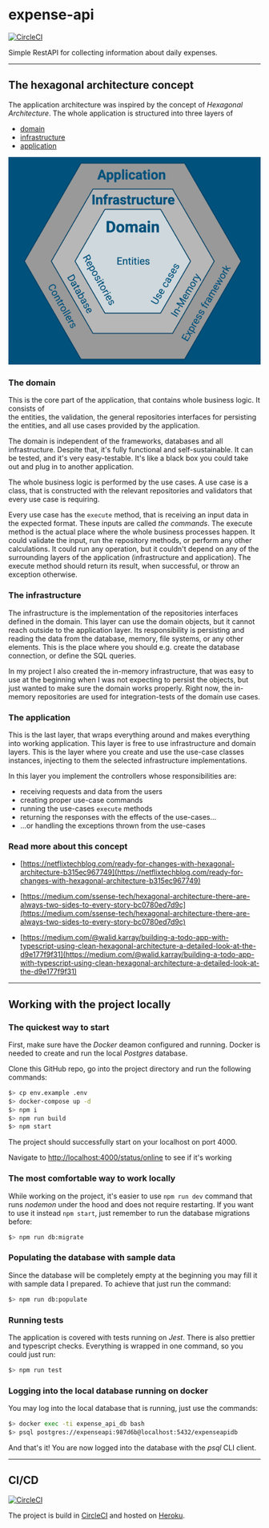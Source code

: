 # expense-api

[![CircleCI](https://dl.circleci.com/status-badge/img/circleci/6koqDqLcxHb4FgvWvZbWyg/APHE29GUod9gKbvNWes2fV/tree/main.svg?style=svg)](https://dl.circleci.com/status-badge/redirect/circleci/6koqDqLcxHb4FgvWvZbWyg/APHE29GUod9gKbvNWes2fV/tree/main)

Simple RestAPI for collecting information about daily expenses.

---

## The hexagonal architecture concept

The application architecture was inspired by the concept of *Hexagonal Architecture*. 
The whole application is structured into three layers of
- [domain](#the-domain)
- [infrastructure](#the-infrastructure)
- [application](#the-application)

![hexagonal-architecture.png](docs%2Fhexagonal-architecture.png)

### The domain

This is the core part of the application, that contains whole business logic. It consists of  
the entities, the validation, the general repositories interfaces for persisting the entities, 
and all use cases provided by the application. 

The domain is independent of the frameworks, databases and all infrastructure. Despite that, 
it's fully functional and self-sustainable. It can be tested, and it's very easy-testable. 
It's like a black box you could take out and plug in to another application.

The whole business logic is performed by the use cases. A use case is a class, that is 
constructed with the relevant repositories and validators that every use case is requiring.

Every use case has the `execute` method, that is receiving an input data in the expected format. 
These inputs are called *the commands*. The execute method is the actual place where the whole 
business processes happen. It could validate the input, run the repository methods, or perform 
any other calculations. It could run any operation, but it couldn't depend on any of the surrounding 
layers of the application (infrastructure and application). The execute method should return its
result, when successful, or throw an exception otherwise.

### The infrastructure

The infrastructure is the implementation of the repositories interfaces defined in the domain. 
This layer can use the domain objects, but it cannot reach outside to the application layer. 
Its responsibility is persisting and reading the data from the database, memory, file systems, 
or any other elements. This is the place where you should e.g. create the database connection,
or define the SQL queries.

In my project I also created the in-memory infrastructure, that was easy to use at the beginning
when I was not expecting to persist the objects, but just wanted to make sure the domain works 
properly. Right now, the in-memory repositories are used for integration-tests of the domain 
use cases.

### The application

This is the last layer, that wraps everything around and makes everything into working 
application. This layer is free to use infrastructure and domain layers. This is the layer
where you create and use the use-case classes instances, injecting to them the selected 
infrastructure implementations.

In this layer you implement the controllers whose responsibilities are:
- receiving requests and data from the users
- creating proper use-case commands
- running the use-cases `execute` methods
- returning the responses with the effects of the use-cases...
- ...or handling the exceptions thrown from the use-cases

### Read more about this concept

- [https://netflixtechblog.com/ready-for-changes-with-hexagonal-architecture-b315ec967749](https://netflixtechblog.com/ready-for-changes-with-hexagonal-architecture-b315ec967749)


- [https://medium.com/ssense-tech/hexagonal-architecture-there-are-always-two-sides-to-every-story-bc0780ed7d9c](https://medium.com/ssense-tech/hexagonal-architecture-there-are-always-two-sides-to-every-story-bc0780ed7d9c)


- [https://medium.com/@walid.karray/building-a-todo-app-with-typescript-using-clean-hexagonal-architecture-a-detailed-look-at-the-d9e177f9f31](https://medium.com/@walid.karray/building-a-todo-app-with-typescript-using-clean-hexagonal-architecture-a-detailed-look-at-the-d9e177f9f31)

---

## Working with the project locally

### The quickest way to start

First, make sure have the *Docker* deamon configured and running. 
Docker is needed to create and run the local *Postgres* database. 

Clone this GitHub repo, 
go into the project directory and run the following commands:

```bash
$> cp env.example .env
$> docker-compose up -d
$> npm i
$> npm run build
$> npm start
```

The project should successfully start on your localhost on port 4000. 

Navigate to [http://localhost:4000/status/online](http://localhost:4000/status/online) 
to see if it's working

### The most comfortable way to work locally

While working on the project, it's easier to use `npm run dev` command that runs *nodemon* 
under the hood and does not require restarting. If you want to use it instead `npm start`, 
just remember to run the database migrations before:

```bash
$> npm run db:migrate
```

### Populating the database with sample data

Since the database will be completely empty at the beginning you may fill it with sample data 
I prepared. To achieve that just run the command:

```bash
$> npm run db:populate
```

### Running tests

The application is covered with tests running on *Jest*. There is also prettier and typescript checks. Everything is wrapped in one command, so you could just run:

```bash
$> npm run test
```

### Logging into the local database running on docker

You may log into the local database that is running, just use the commands:

```bash
$> docker exec -ti expense_api_db bash
$> psql postgres://expenseapi:987d6b@localhost:5432/expenseapidb
```

And that's it! You are now logged into the database with the *psql* CLI client.



---

## CI/CD

[![CircleCI](https://dl.circleci.com/status-badge/img/circleci/6koqDqLcxHb4FgvWvZbWyg/APHE29GUod9gKbvNWes2fV/tree/main.svg?style=svg)](https://dl.circleci.com/status-badge/redirect/circleci/6koqDqLcxHb4FgvWvZbWyg/APHE29GUod9gKbvNWes2fV/tree/main)

The project is build in [CircleCI](https://circleci.com) and hosted on [Heroku](https://heroku.com).
